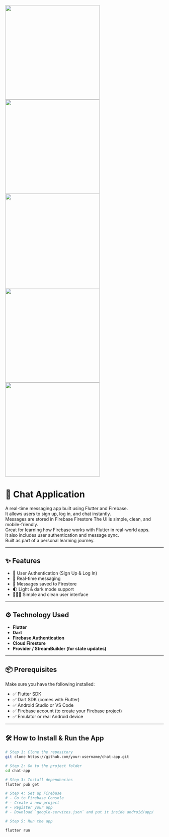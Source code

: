 
<img src="images/loginpage.jpg" width="300"/>
 
<img src="images/homepage.jpg" width="300"/>

<img src="images/chatpage.jpg" width="300"/>

<img src="images/darkmode.jpg" width="300"/>

<img src="images/darkmodechat.jpg" width="300"/>

# 💬 Chat Application

A real-time messaging app built using Flutter and Firebase.  
It allows users to sign up, log in, and chat instantly.  
Messages are stored in Firebase Firestore 
The UI is simple, clean, and mobile-friendly.  
Great for learning how Firebase works with Flutter in real-world apps.  
It also includes user authentication and message sync.  
Built as part of a personal learning journey.

---

## ✨ Features

- 🔐 User Authentication (Sign Up & Log In)
- 💬 Real-time messaging
- 📄 Messages saved to Firestore
- 🌓 Light & dark mode support
- 🧑‍🤝‍🧑 Simple and clean user interface

---

## ⚙️ Technology Used

- **Flutter**  
- **Dart**  
- **Firebase Authentication**  
- **Cloud Firestore**  
- **Provider / StreamBuilder (for state updates)**

---

## 📦 Prerequisites

Make sure you have the following installed:

- ✅ Flutter SDK
- ✅ Dart SDK (comes with Flutter)
- ✅ Android Studio or VS Code
- ✅ Firebase account (to create your Firebase project)
- ✅ Emulator or real Android device

---

## 🛠 How to Install & Run the App

```bash
# Step 1: Clone the repository
git clone https://github.com/your-username/chat-app.git

# Step 2: Go to the project folder
cd chat-app

# Step 3: Install dependencies
flutter pub get

# Step 4: Set up Firebase
# - Go to Firebase Console
# - Create a new project
# - Register your app
# - Download `google-services.json` and put it inside android/app/

# Step 5: Run the app

flutter run


